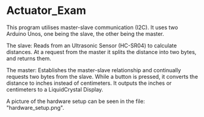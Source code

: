 # Actuator_Exam

This program utilises master-slave communication (I2C). 
It uses two Arduino Unos, one being the slave, the other being the master.

The slave:
Reads from an Ultrasonic Sensor (HC-SR04) to calculate distances.
At a request from the master it splits the distance into two bytes, and returns them.

The master:
Establishes the master-slave relationship and continually requests two bytes from the slave.
While a button is pressed, it converts the distance to inches instead of centimeters.
It outputs the inches or centimeters to a LiquidCrystal Display.

A picture of the hardware setup can be seen in the file: "hardware_setup.png".
